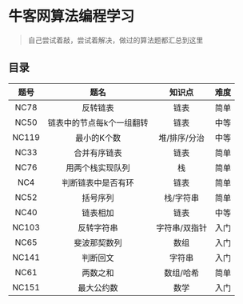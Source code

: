 # 牛客网算法编程学习

> 自己尝试着敲，尝试着解决，做过的算法题都汇总到这里



## 目录

|                             题号                             |                             题名                             |                            知识点                            |                             难度                             |
| :----------------------------------------------------------: | :----------------------------------------------------------: | :----------------------------------------------------------: | :----------------------------------------------------------: |
| <a href="./NC/NC78/topic.md" style="text-decoration:none">NC78</a> | <a href="./NC/NC78/topic.md" style="text-decoration:none">反转链表</a> | <a href="./Rule/List.md" style="text-decoration:none">链表</a> | <a href="./Rule/Simpleness.md" style="text-decoration:none">简单</a> |
| <a href="./NC/NC50/topic.md" style="text-decoration:none">NC50</a> | <a href="./NC/NC50/topic.md" style="text-decoration:none">链表中的节点每k个一组翻转</a> | <a href="./Rule/List.md" style="text-decoration:none">链表</a> | <a href="./Rule/Medium.md" style="text-decoration:none">中等</a> |
| <a href="./NC/NC119/topic.md" style="text-decoration:none">NC119</a> | <a href="./NC/NC119/topic.md" style="text-decoration:none">最小的K个数</a> | <a href="./Rule/Heap.md" style="text-decoration:none">堆</a>/<a href="./Rule/Sort.md" style="text-decoration:none">排序</a>/<a href="./Rule/Divide-and-Conquer.md" style="text-decoration:none">分治</a> | <a href="./Rule/Medium.md" style="text-decoration:none">中等</a> |
| <a href="./NC/NC33/topic.md" style="text-decoration:none">NC33</a> | <a href="./NC/NC33/topic.md" style="text-decoration:none">合并有序链表</a> | <a href="./Rule/List.md" style="text-decoration:none">链表</a> | <a href="./Rule/Simpleness.md" style="text-decoration:none">简单</a> |
| <a href="./NC/NC76/topic.md" style="text-decoration:none">NC76</a> | <a href="./NC/NC33/topic.md" style="text-decoration:none">用两个栈实现队列</a> | <a href="./Rule/Stack.md" style="text-decoration:none">栈</a> | <a href="./Rule/Simpleness.md" style="text-decoration:none">简单</a> |
| <a href="./NC/NC4/topic.md" style="text-decoration:none">NC4</a> | <a href="./NC/NC4/topic.md" style="text-decoration:none">判断链表中是否有环</a> | <a href="./Rule/List.md" style="text-decoration:none">链表</a> | <a href="./Rule/Simpleness.md" style="text-decoration:none">简单</a> |
| <a href="./NC/NC52/topic.md" style="text-decoration:none">NC52</a> | <a href="./NC/NC52/topic.md" style="text-decoration:none">括号序列</a> | <a href="./Rule/Stack.md" style="text-decoration:none">栈</a>/<a href="./Rule/String.md" style="text-decoration:none">字符串</a> | <a href="./Rule/Simpleness.md" style="text-decoration:none">简单</a> |
| <a href="./NC/NC40/topic.md" style="text-decoration:none">NC40</a> | <a href="./NC/NC40/topic.md" style="text-decoration:none">链表相加</a> | <a href="./Rule/List.md" style="text-decoration:none">链表</a> | <a href="./Rule/Medium.md" style="text-decoration:none">中等</a> |
| <a href="./NC/NC103/topic.md" style="text-decoration:none">NC103</a> | <a href="./NC/NC103/topic.md" style="text-decoration:none">反转字符串</a> | <a href="./Rule/String.md" style="text-decoration:none">字符串</a>/<a href="./Rule/Double-pointer.md" style="text-decoration:none">双指针</a> | <a href="./Rule/Introduction.md" style="text-decoration:none">入门</a> |
| <a href="./NC/NC65/topic.md" style="text-decoration:none">NC65</a> | <a href="./NC/NC65/topic.md" style="text-decoration:none">斐波那契数列</a> | <a href="./Rule/Array.md" style="text-decoration:none">数组</a> | <a href="./Rule/Introduction.md" style="text-decoration:none">入门</a> |
| <a href="./NC/NC141/topic.md" style="text-decoration:none">NC141</a> | <a href="./NC/NC141/topic.md" style="text-decoration:none">判断回文</a> | <a href="./Rule/String.md" style="text-decoration:none">字符串</a> | <a href="./Rule/Introduction.md" style="text-decoration:none">入门</a> |
| <a href="./NC/NC61/topic.md" style="text-decoration:none">NC61</a> | <a href="./NC/NC61/topic.md" style="text-decoration:none">两数之和</a> | <a href="./Rule/Array.md" style="text-decoration:none">数组</a>/<a href="./Rule/Hash.md" style="text-decoration:none">哈希</a> | <a href="./Rule/Simpleness.md" style="text-decoration:none">简单</a> |
| <a href="./NC/NC151/topic.md" style="text-decoration:none">NC151</a> | <a href="./NC/NC151/topic.md" style="text-decoration:none">最大公约数</a> | <a href="./Rule/Math.md" style="text-decoration:none">数学</a> | <a href="./Rule/Introduction.md" style="text-decoration:none">入门</a> |


